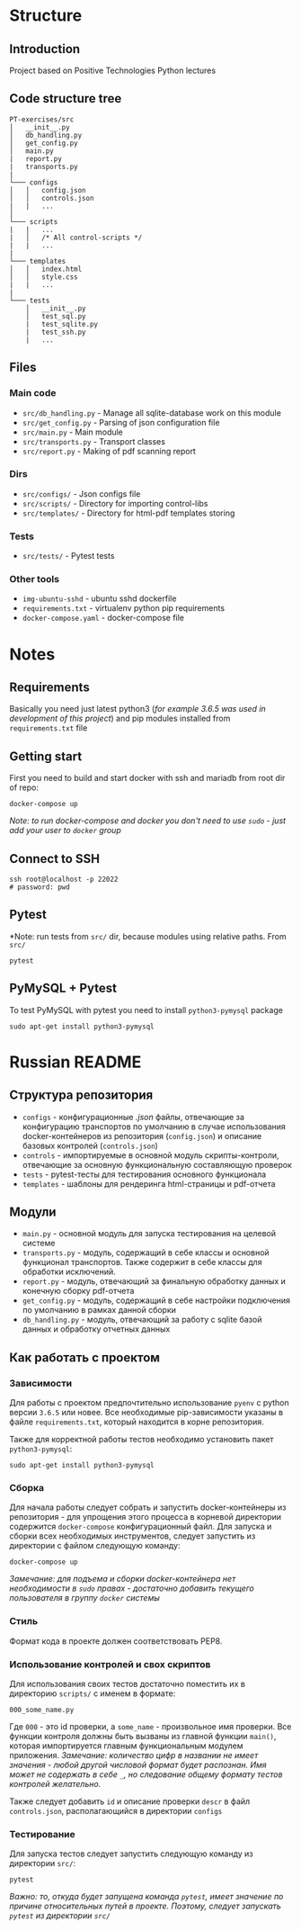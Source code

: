 # Structure  
## Introduction
Project based on Positive Technologies Python lectures

## Code structure tree
```
PT-exercises/src
│   __init__.py
│   db_handling.py
│   get_config.py
│   main.py
|   report.py
|   transports.py
|
└─── configs
│   │   config.json
│   │   controls.json
|   |   ...
│   
└─── scripts
|   |   ...
|   │   /* All control-scripts */
|   |   ...
|
└─── templates
│   │   index.html
│   │   style.css
|   |   ...
|
└─── tests
    │   __init__.py
    │   test_sql.py
    |   test_sqlite.py
    |   test_ssh.py
    |   ...
```

## Files  
### Main code  
- `src/db_handling.py` - Manage all sqlite-database work on this module
- `src/get_config.py` - Parsing of json configuration file
- `src/main.py` - Main module
- `src/transports.py` - Transport classes
- `src/report.py` - Making of pdf scanning report
### Dirs  
- `src/configs/` - Json configs file
- `src/scripts/` - Directory for importing control-libs
- `src/templates/` - Directory for html-pdf templates storing
### Tests  
- `src/tests/` - Pytest tests
### Other tools   
- `img-ubuntu-sshd` - ubuntu sshd dockerfile
- `requirements.txt` - virtualenv python pip requirements
- `docker-compose.yaml` - docker-compose file

# Notes  
## Requirements  
Basically you need just latest python3 (*for example 3.6.5 was used in development of this project*) and pip modules installed from `requirements.txt` file

## Getting start
First you need to build and start docker with ssh and mariadb from root dir of repo:  
```
docker-compose up
```

*Note: to run docker-compose and docker you don't need to use `sudo` - just add your user to `docker` group*
## Connect to SSH
```
ssh root@localhost -p 22022
# password: pwd
```

## Pytest
*Note: run tests from `src/` dir, because modules using relative paths.
From `src/`
```
pytest
```

## PyMySQL + Pytest
To test PyMySQL with pytest you need to install `python3-pymysql` package
```
sudo apt-get install python3-pymysql
```

# Russian README
## Структура репозитория  
- `configs` - конфигурационные *.json* файлы, отвечающие за конфигурацию транспортов по умолчанию в случае использования docker-контейнеров из репозитория (`config.json`) и описание базовых контролей (`controls.json`)
- `controls` - импортируемые в основной модуль скрипты-контроли, отвечающие за основную функциональную составляющую проверок
- `tests` - pytest-тесты для тестирования основного функционала
- `templates` - шаблоны для рендеринга html-страницы и pdf-отчета

## Модули
- `main.py` - основной модуль для запуска тестирования на целевой системе
- `transports.py` - модуль, содержащий в себе классы и основной функционал транспортов. Также содержит в себе классы для обработки исключений.
- `report.py` - модуль, отвечающий за финальную обработку данных и конечную сборку pdf-отчета
- `get_config.py` - модуль, содержащий в себе настройки подключения по умолчанию в рамках данной сборки
- `db_handling.py` - модуль, отвечающий за работу с sqlite базой данных и обработку отчетных данных

## Как работать с проектом
### Зависимости
Для работы с проектом предпочтительно использование `pyenv` с python версии `3.6.5` или новее. Все необходимые pip-зависимости указаны в файле `requirements.txt`, который находится в корне репозитория.  
  
Также для корректной работы тестов необходимо установить пакет `python3-pymysql`:
```
sudo apt-get install python3-pymysql
```

### Сборка
Для начала работы следует собрать и запустить docker-контейнеры из репозитория - для упрощения этого процесса в корневой директории содержится `docker-compose` конфигурационный файл. Для запуска и сборки всех необходимых инструментов, следует запустить из директории с файлом следующую команду:
```
docker-compose up
```

*Замечание: для подъема и сборки docker-контейнера нет необходимости в `sudo` правах - достаточно добавить текущего пользователя в группу `docker` системы*

### Стиль
Формат кода в проекте должен соответствовать PEP8.

### Использование контролей и свох скриптов
Для использования своих тестов достаточно поместить их в директорию `scripts/` с именем в формате:
```
000_some_name.py
```

Где `000` - это id проверки, а `some_name` - произвольное имя проверки. Все функции контроля должны быть вызваны из главной функции `main()`, которая импортируется главным функциональным модулем приложения.
*Замечание: количество цифр в названии не имеет значения - любой другой числовой формат будет распознан. Имя может не содержать в себе `_`, но следование общему формату тестов контролей желательно.*

Также следует добавить `id` и описание проверки `descr` в файл `controls.json`, располагающийся в директории `configs`

### Тестирование
Для запуска тестов следует запустить следующую команду из директории `src/`:
```
pytest
```

*Важно: то, откуда будет запущена команда `pytest`, имеет значение по причине относительных путей в проекте. Поэтому, следует запускать `pytest` из директории `src/`*  
